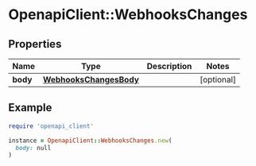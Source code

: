 # OpenapiClient::WebhooksChanges

## Properties

| Name | Type | Description | Notes |
| ---- | ---- | ----------- | ----- |
| **body** | [**WebhooksChangesBody**](WebhooksChangesBody.md) |  | [optional] |

## Example

```ruby
require 'openapi_client'

instance = OpenapiClient::WebhooksChanges.new(
  body: null
)
```

